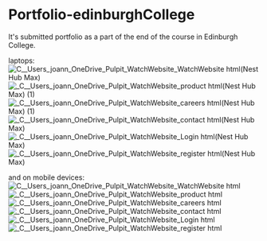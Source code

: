 # Portfolio-edinburghCollege
It's submitted portfolio as a part of the end  of the course in Edinburgh College.

laptops:
![_C__Users_joann_OneDrive_Pulpit_WatchWebsite_WatchWebsite html_(Nest Hub Max)](https://github.com/keisaj9006/porfolio-edinburghCollege/assets/144917448/d00e56af-93ee-4782-8c28-afee503145b3)
![_C__Users_joann_OneDrive_Pulpit_WatchWebsite_product html(Nest Hub Max) (1)](https://github.com/keisaj9006/porfolio-edinburghCollege/assets/144917448/c3f31da2-1df5-4e72-b042-ca9a1153b652)
![_C__Users_joann_OneDrive_Pulpit_WatchWebsite_careers html(Nest Hub Max) (1)](https://github.com/keisaj9006/porfolio-edinburghCollege/assets/144917448/1d7612ed-e59f-4966-aa06-bb925d1ba3b8)
![_C__Users_joann_OneDrive_Pulpit_WatchWebsite_contact html(Nest Hub Max)](https://github.com/keisaj9006/porfolio-edinburghCollege/assets/144917448/6c5e08da-2a49-4266-876a-73092650e96f)
![_C__Users_joann_OneDrive_Pulpit_WatchWebsite_Login html(Nest Hub Max)](https://github.com/keisaj9006/porfolio-edinburghCollege/assets/144917448/cab701cc-4953-4c13-900a-1c4c84cdbb86)
![_C__Users_joann_OneDrive_Pulpit_WatchWebsite_register html(Nest Hub Max)](https://github.com/keisaj9006/porfolio-edinburghCollege/assets/144917448/263355a5-8894-4132-9a41-4625ac462ba9)

and on mobile devices:
![_C__Users_joann_OneDrive_Pulpit_WatchWebsite_WatchWebsite html_](https://github.com/keisaj9006/porfolio-edinburghCollege/assets/144917448/fcfc1916-7584-439c-83e4-d505a061e8d4)
![_C__Users_joann_OneDrive_Pulpit_WatchWebsite_product html](https://github.com/keisaj9006/porfolio-edinburghCollege/assets/144917448/f8279b01-164e-4a55-9bd6-9f0492425c60)
![_C__Users_joann_OneDrive_Pulpit_WatchWebsite_careers html](https://github.com/keisaj9006/porfolio-edinburghCollege/assets/144917448/1cba5ac6-37aa-49ae-b69d-607ee4a928a3)
![_C__Users_joann_OneDrive_Pulpit_WatchWebsite_contact html](https://github.com/keisaj9006/porfolio-edinburghCollege/assets/144917448/573295f5-8aec-446b-b195-c72dd1285552)
![_C__Users_joann_OneDrive_Pulpit_WatchWebsite_Login html](https://github.com/keisaj9006/porfolio-edinburghCollege/assets/144917448/d84f90d6-a0b2-4ac2-8f14-34eeaeb93047)
![_C__Users_joann_OneDrive_Pulpit_WatchWebsite_register html](https://github.com/keisaj9006/porfolio-edinburghCollege/assets/144917448/0620ccd9-f848-4ecc-addc-67ea16265679)

